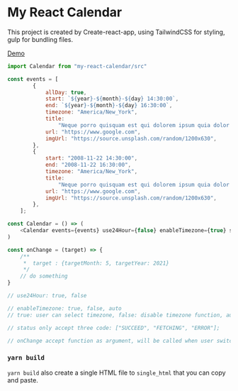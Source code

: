 # My React Calendar

This project is created by Create-react-app, using TailwindCSS for styling, gulp for bundling files.

[Demo](http://www.yaow.me/my-react-calendar/)

```js
import Calendar from "my-react-calendar/src"

const events = [
        {
            allDay: true,
            start: `${year}-${month}-${day} 14:30:00`,
            end: `${year}-${month}-${day} 16:30:00`,
            timezone: "America/New_York",
            title:
                "Neque porro quisquam est qui dolorem ipsum quia dolor sit amet, consectetur",
            url: "https://www.google.com",
            imgUrl: "https://source.unsplash.com/random/1200x630",
        },
        {
            start: "2008-11-22 14:30:00",
            end: "2008-11-22 16:30:00",
            timezone: "America/New_York",
            title:
                "Neque porro quisquam est qui dolorem ipsum quia dolor sit amet, consectetur",
            url: "https://www.google.com",
            imgUrl: "https://source.unsplash.com/random/1200x630",
        },
    ];

const Calendar = () => (
    <Calendar events={events} use24Hour={false} enableTimezone={true} status={"SUCCEED"} onChange={onChange}}/>
)

const onChange = (target) => {
    /**
     *  target : {targetMonth: 5, targetYear: 2021}
     */
    // do something
}

// use24Hour: true, false

// enableTimezone: true, false, auto
// true: user can select timezone, false: disable timezone function, auto: only show client timezone without changing

// status only accept three code: ["SUCCEED", "FETCHING", "ERROR"];

// onChange accept function as argument, will be called when user switches month or year
```

### `yarn build`

`yarn build` also create a single HTML file to `single_html` that you can copy and paste.
